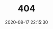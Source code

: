 ---
title: 404
date: 2020-08-17 22:15:30
type: "404"
layout: "404"
description: "Oops～，我崩溃了！找不到你想要的页面 :("
---
